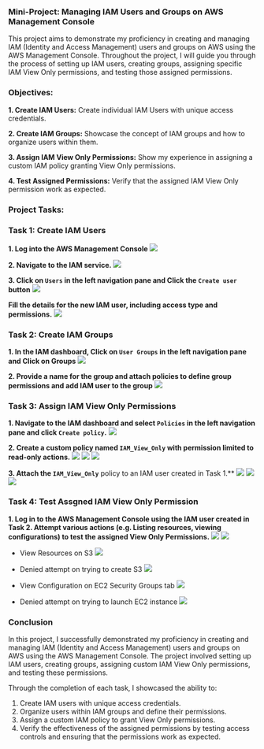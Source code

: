 ### Mini-Project: Managing IAM Users and Groups on AWS Management Console

This project aims to demonstrate my proficiency in creating and managing IAM (Identity and Access Management) users and groups on AWS using the AWS Management Console. Throughout the project, I will guide you through the process of setting up IAM users, creating groups, assigning specific IAM View Only permissions, and testing those assigned permissions.

### Objectives:
**1. Create IAM Users:** Create individual IAM Users with unique access credentials.

**2. Create IAM Groups:** Showcase the concept of IAM groups and how to organize users within them.

**3. Assign IAM View Only Permissions:** Show my experience in assigning a custom IAM policy granting View Only permissions.

**4. Test Assigned Permissions:** Verify that the assigned IAM View Only permission work as expected.

### Project Tasks:
### Task 1: Create IAM Users

**1. Log into the AWS Management Console**
![](./img/1.Login.png)

**2. Navigate to the IAM service.**
![](./img/2.IAM-dashboard.png)

**3. Click on `Users` in the left navigation pane and Click the `Create user` button**
![](./img/3nd4.Click-Users-and-Create-User.png)

**Fill the details for the new IAM user, including access type and permissions.**
![](./img/5.Specify-User-Details.png)

### Task 2: Create IAM Groups
**1. In the IAM dashboard, Click on `User Groups` in the left navigation pane and Click on Groups**
![](./img/Task%202%20Create%20IAM%20Groups/1n2-user-create-user.png)

**2. Provide a name for the group and attach policies to define group permissions and add IAM user to the group**
![](./img/Task%202%20Create%20IAM%20Groups/3.group-name-and-policy.png)

### Task 3: Assign IAM View Only Permissions
**1. Navigate to the IAM dashboard and select `Policies` in the left navigation pane and click `Create policy`.**
![](./img/Task%203/1.click-policies-and-click-create-policy.png)

**2. Create a custom policy named `IAM_View_Only` with permission limited to read-only actions.**
![](./img/Task%203/2.IAM-View-Only.png)
![](./img/Task%203/2.IAM-View-Only-2.png)
![](./img/Task%203/2.IAM-View-Only-3.png)

**3. Attach the `IAM_View_Only`** policy to an IAM user created in Task 1.**
![](./img/Task%203/)
![](./img/Task%203/3.Attach-policy-to-user1.png)
![](./img/Task%203/3.Attach-policy-to-user2.png)

### Task 4: Test Assgned IAM View Only Permission
**1. Log in to the AWS Management Console using the IAM user created in Task 2. Attempt various actions (e.g. Listing resources, viewing configurations) to test the assigned View Only Permissions.**
![](./img/Task%204/4.login-password-change1.png)
![](./img/Task%204/4.Logged-in.png)

- View Resources on S3
![](./img/Task%204/4.View-Resources.png)

- Denied attempt on trying to create S3
![](./img/Task%204/4.2.could-not-create-S3.png)

- View Configuration on EC2 Security Groups tab
![](./img/Task%204/4.View-Configurations.png)

- Denied attempt on trying to launch EC2 instance
![](./img/Task%204/4.could-not-launch-ec2.png)

### Conclusion
In this project, I successfully demonstrated my proficiency in creating and managing IAM (Identity and Access Management) users and groups on AWS using the AWS Management Console. The project involved setting up IAM users, creating groups, assigning custom IAM View Only permissions, and testing these permissions.

Through the completion of each task, I showcased the ability to:

1. Create IAM users with unique access credentials.
2. Organize users within IAM groups and define their permissions.
3. Assign a custom IAM policy to grant View Only permissions.
4. Verify the effectiveness of the assigned permissions by testing access controls and ensuring that the permissions work as expected.